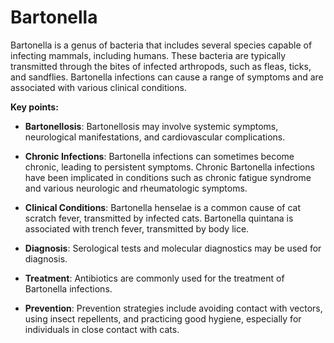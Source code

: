# Bartonella

Bartonella is a genus of bacteria that includes several species capable of infecting mammals, including humans. These bacteria are typically transmitted through the bites of infected arthropods, such as fleas, ticks, and sandflies. Bartonella infections can cause a range of symptoms and are associated with various clinical conditions.

**Key points:**

* **Bartonellosis**: Bartonellosis may involve systemic symptoms, neurological manifestations, and cardiovascular complications.

* **Chronic Infections**: Bartonella infections can sometimes become chronic, leading to persistent symptoms. Chronic Bartonella infections have been implicated in conditions such as chronic fatigue syndrome and various neurologic and rheumatologic symptoms.

* **Clinical Conditions**: Bartonella henselae is a common cause of cat scratch fever, transmitted by infected cats. Bartonella quintana is associated with trench fever, transmitted by body lice.

* **Diagnosis**: Serological tests and molecular diagnostics may be used for diagnosis.

* **Treatment**: Antibiotics are commonly used for the treatment of Bartonella infections.

* **Prevention**: Prevention strategies include avoiding contact with vectors, using insect repellents, and practicing good hygiene, especially for individuals in close contact with cats.
